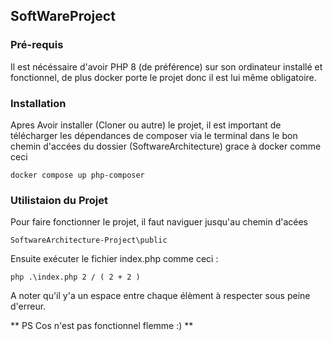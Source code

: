 ## SoftWareProject

### Pré-requis

Il est nécéssaire d'avoir PHP 8 (de préférence) sur son ordinateur installé et fonctionnel, de plus docker porte le projet donc il est lui même obligatoire.

### Installation

Apres Avoir installer (Cloner ou autre) le projet, il est important de télécharger les dépendances de composer via le terminal dans le bon chemin d'accées du dossier (SoftwareArchitecture)
grace à docker comme ceci

```docker compose up php-composer ```

### Utilistaion du Projet

Pour faire fonctionner le projet, il faut naviguer jusqu'au chemin d'acées 

```SoftwareArchitecture-Project\public``` 

Ensuite exécuter le fichier index.php comme ceci :

```php .\index.php 2 / ( 2 + 2 )```

A noter qu'il y'a un espace entre chaque élèment à respecter sous peine d'erreur.

** PS Cos n'est pas fonctionnel flemme :) **


